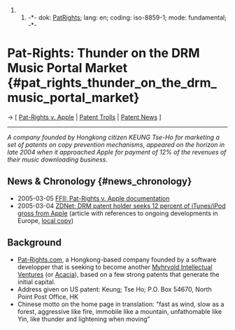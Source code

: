 1.  1.  -\*- dok: [PatRights](PatRights "wikilink"); lang: en; coding:
        iso-8859-1; mode: fundamental; -\*-

# Pat-Rights: Thunder on the DRM Music Portal Market {#pat_rights_thunder_on_the_drm_music_portal_market}

-\> \[ [ Pat-Rights v. Apple](Apple0503En "wikilink") \| [ Patent
Trolls](PatentTrollsEn "wikilink") \| [ Patent
News](SwpatcninoEn "wikilink") \]

------------------------------------------------------------------------

*A company founded by Hongkong citizen KEUNG Tse-Ho for marketing a set
of patents on copy prevention mechanisms, appeared on the horizon in
late 2004 when it approached Apple for payment of 12% of the revenues of
their music downloading business.*

## News & Chronology {#news_chronology}

-   2005-03-05 [ FFII: Pat-Rights v. Apple
    documentation](Apple0503En "wikilink")
-   2005-03-04 [ZDNet: DRM patent holder seeks 12 percent of iTunes/iPod
    gross from
    Apple](http://blogs.zdnet.com/BTL/index.php?p=1110 "wikilink")
    (article with references to ongoing developments in Europe, [local
    copy](http://swpat.ffii.org/log/05/apple03 "wikilink"))

## Background

-   [Pat-Rights.com](http://www.pat-rights.com/ "wikilink"), a
    Hongkong-based company founded by a software developper that is
    seeking to become another [ Myhrvold Intellectual
    Ventures](MyhrvoldEn "wikilink") (or [
    Acacia](AcaciaEn "wikilink")), based on a few strong patents that
    generate the initial capital.
-   Address given on US patent: Keung; Tse Ho; P.O. Box 54670, North
    Point Post Office, HK
-   Chinese motto on the home page in translation: \"fast as wind, slow
    as a forest, aggressive like fire, immobile like a mountain,
    unfathomable like Yin, like thunder and lightening when moving\"

